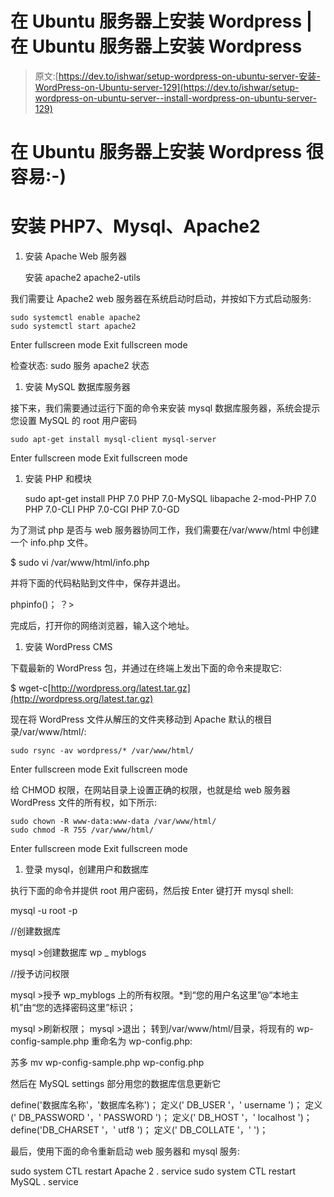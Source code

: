 # 在 Ubuntu 服务器上安装 Wordpress |在 Ubuntu 服务器上安装 Wordpress

> 原文:[https://dev.to/ishwar/setup-wordpress-on-ubuntu-server-安装-WordPress-on-Ubuntu-server-129](https://dev.to/ishwar/setup-wordpress-on-ubuntu-server--install-wordpress-on-ubuntu-server-129)

# 在 Ubuntu 服务器上安装 Wordpress 很容易:-)

# 安装 PHP7、Mysql、Apache2

1.  安装 Apache Web 服务器

    安装 apache2 apache2-utils

我们需要让 Apache2 web 服务器在系统启动时启动，并按如下方式启动服务:

```
sudo systemctl enable apache2
sudo systemctl start apache2 
```

Enter fullscreen mode Exit fullscreen mode

检查状态:
sudo 服务 apache2 状态

1.  安装 MySQL 数据库服务器

接下来，我们需要通过运行下面的命令来安装 mysql 数据库服务器，系统会提示您设置 MySQL 的 root 用户密码

```
sudo apt-get install mysql-client mysql-server 
```

Enter fullscreen mode Exit fullscreen mode

1.  安装 PHP 和模块

    sudo apt-get install PHP 7.0 PHP 7.0-MySQL libapache 2-mod-PHP 7.0 PHP 7.0-CLI PHP 7.0-CGI PHP 7.0-GD

为了测试 php 是否与 web 服务器协同工作，我们需要在/var/www/html 中创建一个 info.php 文件。

$ sudo vi /var/www/html/info.php

并将下面的代码粘贴到文件中，保存并退出。

phpinfo()；
？>

完成后，打开你的网络浏览器，输入这个地址。

1.  安装 WordPress CMS

下载最新的 WordPress 包，并通过在终端上发出下面的命令来提取它:

$ wget-c[http://wordpress.org/latest.tar.gz](http://wordpress.org/latest.tar.gz)

现在将 WordPress 文件从解压的文件夹移动到 Apache 默认的根目录/var/www/html/:

```
sudo rsync -av wordpress/* /var/www/html/ 
```

Enter fullscreen mode Exit fullscreen mode

给 CHMOD 权限，在网站目录上设置正确的权限，也就是给 web 服务器 WordPress 文件的所有权，如下所示:

```
sudo chown -R www-data:www-data /var/www/html/
sudo chmod -R 755 /var/www/html/ 
```

Enter fullscreen mode Exit fullscreen mode

1.  登录 mysql，创建用户和数据库

执行下面的命令并提供 root 用户密码，然后按 Enter 键打开 mysql shell:

mysql -u root -p

//创建数据库

mysql >创建数据库 wp _ myblogs

//授予访问权限

mysql >授予 wp_myblogs 上的所有权限。*到“您的用户名这里”@“本地主机”由“您的选择密码这里”标识；

mysql >刷新权限；
mysql >退出；
转到/var/www/html/目录，将现有的 wp-config-sample.php 重命名为 wp-config.php:

苏多 mv wp-config-sample.php wp-config.php

然后在 MySQL settings 部分用您的数据库信息更新它

define('数据库名称'，'数据库名称')；
定义(' DB_USER '，' username ')；
定义(' DB_PASSWORD '，' PASSWORD ')；
定义(' DB_HOST '，' localhost ')；
define('DB_CHARSET '，' utf8 ')；
定义(' DB_COLLATE '，' ')；

最后，使用下面的命令重新启动 web 服务器和 mysql 服务:

sudo system CTL restart Apache 2 . service
sudo system CTL restart MySQL . service